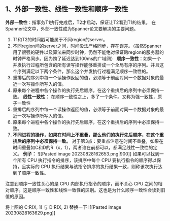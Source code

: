 ## 1、外部一致性、线性一致性和顺序一致性
**外部一致性**：指事务T1执行完成后，T2才启动，保证让T2看到T1的结果。
在Spanner论文中，外部一致性成为Spanner论文要解决的主要问题。
1. T1和T2的时间戳可能属于不同region的server。
2. 不同region间的server之间，时间没法严格同步，存在误差。（虽然Spanner用了很强的硬件以及算法来同步时钟，仍然不能绝对保证跨region的服务器的时钟严格同步。因为跨了延迟达到100ms的广域网）
**顺序一致性**：如果一个并发执行过程所包含的所有读写操作能够重排成一个全局有序的序列。并且这个序列满足以下两个条件，那么这个并发执行过程满足顺序一致性的。
1. 重排后的序列中每一个读操作返回的值，必须等于前面对同一个数据对象的最近一次写操作所写入的值。
2. 原来每个进程中各个操作的执行先后顺序，在这个重排后的序列中必须保持一致。
**线性一致性**： 在顺序一致性之上，多了一个条件。又称为强一致性，原子一致性
1. 重排后的序列中每一个读操作返回的值，必须等于前面对同一个数据对象的最近一次写操作所写入的值。
2. 原来每个进程中各个操作的执行先后顺序，在这个重排后的序列中必须保持一致。
3. **不同进程的操作，如果在时间上不重叠，那么他们的执行先后顺序，在这个重排后的序列中必须保持一致。**
对于第3点：要重点注意在时间不重叠，如果在时间重叠如C和D的R（x，1），两者谁在前都可以，都满足线性一致性的定义。
**例子：**
![[Pasted image 20230828162653.png|900]]
如果可以找到一个所有 CPU 执行指令的排序，该排序中每个 CPU 要执行指令的顺序得以保持，且实际的 CPU 执行结果与该指令排序的执行结果一致，则称该次执行达到了顺序一致性。

注意到顺序一致性关心的是 CPU 内部执行指令的顺序，而不关心 CPU 之间的相对顺序。这是顺序一致性和线性一致性的区别。这也是为什么顺序一致性会读到旧值的原因。

将上图的 C:R(X, 1) 与 D:R(X, 2) 替换一下
![[Pasted image 20230828163629.png]]